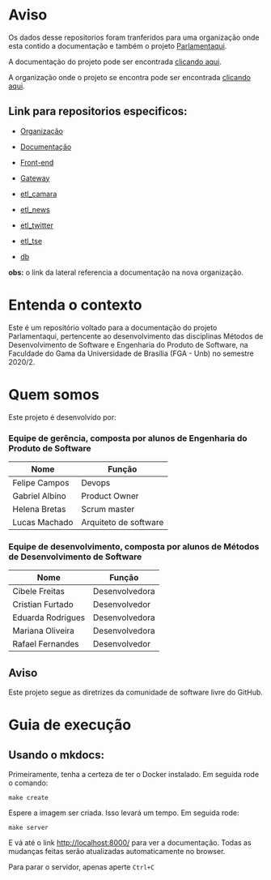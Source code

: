 # Aviso

Os dados desse repositorios foram tranferidos para uma organização onde esta contido a documentação e também o projeto [Parlamentaqui](https://github.com/parlamentaqui).


A documentação do projeto pode ser encontrada [clicando aqui](https://github.com/parlamentaqui/documentation).

A organização onde o projeto se encontra pode ser encontrada [clicando aqui](https://github.com/parlamentaqui).

## Link para repositorios especificos:

- [Organização](https://github.com/parlamentaqui)

- [Documentação](https://github.com/parlamentaqui/documentation)

- [Front-end](https://github.com/parlamentaqui/frontend)

- [Gateway](https://github.com/parlamentaqui/gateway)

- [etl_camara](https://github.com/parlamentaqui/etl_camara)

- [etl_news](https://github.com/parlamentaqui/etl_news)

- [etl_twitter](https://github.com/parlamentaqui/etl_twitter)

- [etl_tse](https://github.com/parlamentaqui/etl_tse)

- [db](https://github.com/parlamentaqui/db)

**obs:** o link da lateral referencia a documentação na nova organização.

# Entenda o contexto

Este é um repositório voltado para a documentação do projeto Parlamentaqui, pertencente ao desenvolvimento das disciplinas Métodos de Desenvolvimento de Software e Engenharia do Produto de Software, na Faculdade do Gama da Universidade de Brasília (FGA - Unb) no semestre 2020/2.

# Quem somos

Este projeto é desenvolvido por: 

### Equipe de gerência, composta por alunos de Engenharia do Produto de Software
| Nome           | Função                |
|----------------|-----------------------|
| Felipe Campos  | Devops                |
| Gabriel Albino | Product Owner         |
| Helena Bretas  | Scrum master          |
| Lucas Machado  | Arquiteto de software |
### Equipe de desenvolvimento, composta por alunos de Métodos de Desenvolvimento de Software

| Nome              | Função         |
|-------------------|----------------|
| Cibele Freitas    | Desenvolvedora |
| Cristian Furtado  | Desenvolvedor  |
| Eduarda Rodrigues | Desenvolvedora |
| Mariana Oliveira  | Desenvolvedora |
| Rafael Fernandes  | Desenvolvedor  |

## Aviso

Este projeto segue as diretrizes da comunidade de software livre do GitHub.  

# Guia de execução

## Usando o mkdocs:

Primeiramente, tenha a certeza de ter o Docker instalado. Em seguida rode o comando:

```
make create 
```
Espere a imagem ser criada. Isso levará um tempo. Em seguida rode:

```
make server
```

E vá até o link [http://localhost:8000/](http://localhost:8000/) para ver a documentação. Todas as mudanças feitas serão atualizadas automaticamente no browser.

Para parar o servidor, apenas aperte `Ctrl+C`

